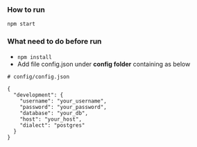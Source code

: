 ### How to run

```
npm start
```

### What need to do before run

- `npm install`
- Add file config.json under **config folder** containing as below

```
# config/config.json

{
  "development": {
    "username": "your_username",
    "password": "your_password",
    "database": "your_db",
    "host": "your_host",
    "dialect": "postgres"
  }
}
```
